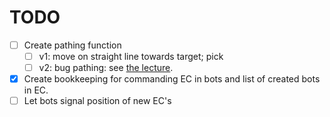 # TODO

- [ ] Create pathing function
  - [ ] v1: move on straight line towards target; pick 
  - [ ] v2: bug pathing: see [the lecture](https://youtu.be/skIEPSSEaQE?t=2064).
- [x] Create bookkeeping for commanding EC in bots and list of created bots in EC.
- [ ] Let bots signal position of new EC's